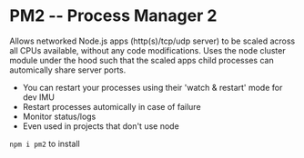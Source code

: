 # PM2 -- Process Manager 2


Allows networked Node.js apps (http(s)/tcp/udp server) to be scaled across all CPUs available, without any code modifications.
Uses the node cluster module under the hood such that the scaled apps child processes can automically share server ports.

- You can restart your processes using their 'watch & restart'  mode for dev IMU
- Restart processes automically in case of failure
- Monitor status/logs 
- Even used in projects that don't use node


`npm i pm2` to install


